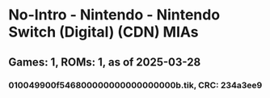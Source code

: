# No-Intro - Nintendo - Nintendo Switch (Digital) (CDN) MIAs
## Games: 1, ROMs: 1, as of 2025-03-28

### 010049900f546800000000000000000b.tik, CRC: 234a3ee9
